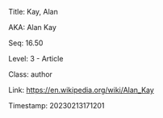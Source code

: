 Title:  Kay, Alan

AKA:    Alan Kay

Seq:    16.50

Level:  3 - Article

Class:  author

Link:   https://en.wikipedia.org/wiki/Alan_Kay

Timestamp: 20230213171201
